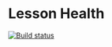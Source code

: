 # Lesson Health
[![Build status](https://ci.appveyor.com/api/projects/status/v4e2bhx2mkvvp005?svg=true)](https://ci.appveyor.com/project/igrkirillov/lesson-healthy)
